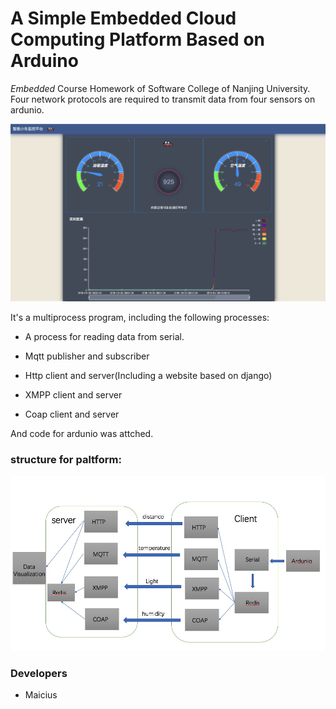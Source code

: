 # A Simple Embedded Cloud Computing Platform Based on Arduino

<i>Embedded</i> Course Homework of Software College of Nanjing University. Four network protocols are required to transmit data from four sensors on ardunio.

![](./image/ui.JPG)


It's a multiprocess program, including the following processes:

- A process for reading data from serial.

- Mqtt publisher and subscriber

- Http client and server(Including a website based on django)

- XMPP client and server

- Coap client and server

And code for ardunio was attched.


### structure for paltform:

![](./image/structure.png)

### Developers

- Maicius